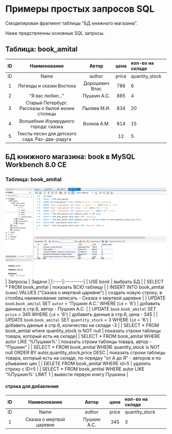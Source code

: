 # Примеры простых запросов SQL

Смоделирован фрагмент таблицы "БД книжного магазина". 	

Наже предствленны основные SQL запросы.								
								
## Таблица: book_amital								
| ID | Наименование | Автор| цена | кол-во на складе |
|:---:|:----:|:----:|:----:|:----------|
| ID | Name | аuthor| price | quantity_stock |
| 1 | Легенды и сказки Востока | Дорошевич Влас | 786 | 6 |
| 2 | "Я вас любил..."| Пушкин А.С. | 885 | 4 |
| 3 | Старый Петербург. Рассказы о былой жизни столицы | Пыляев М.И. | 834 | 20 |
| 4 | Волшебник Изумрудного города: сказка | Волков А.М. | 814 | 15 |
| 5 | Тексты песен для детского сада. Раз-два-радугa|  | 12 | 5 |

## БД книжного магазина: book в MySQL Workbench 8.0 CE								
### Таблица: book_amital								
![Таблица: book_amital](https://github.com/TanyaGL11/---SQL/blob/main/%D0%9F%D1%80%D0%BE%D1%81%D1%82%D1%8B%D0%B5%20%D0%B7%D0%B0%D0%BF%D1%80%D0%BE%D1%81%D1%8B.png "BA")
| Запросы | Задачи |
|:----|:---------|
| USE book | выбрать БД |
| SELECT * FROM book_amital | показать ВСЮ таблицу |
| INSERT INTO book_amital (`name`) VALUES ("Сказка о мертвой царевне") | создать новую строку, в столбец наименование записать - Сказка о мертвой царевне |
| UPDATE `book`.`book_amital` SET `autor` = 'Пушкин А.С.' WHERE (`id` = '6') | добавить данные в стр.6, автор - Пушкин А.С. |
| UPDATE `book`.`book_amital` SET `price` = 345  WHERE (`id` = '6') | добавить данные в стр.6, цена - 345 |
| UPDATE `book`.`book_amital` SET `quantity_stock` = 3  WHERE (`id` = '6') | добавить данные в стр.6, количество на складе -3 |
| SELECT * FROM book_amital where quantity_stock is NOT null | показать строки таблицы товара, который есть на складе|
| SELECT * FROM book_amital WHERE autor LIKE '%Пушкин%' | показать строки таблицы товара, автор - "Пушкин" |
| SELECT * FROM book_amital WHERE quantity_stock is NOT null ORDER BY autor,quantity_stock,price DESC | показать строки таблицы товара, который есть на складе, по порядку "от А до Я" - авторов и по убыванию цен |
| DELETE FROM  book_amital WHERE id>5 | удалить строку с ID>5 |
| SELECT * FROM book_amital WHERE autor LIKE '%Пушкин%' LIMIT 1 | вывести первую книгу Пушкина |



#### строка для добавления	

| ID | Наименование | Автор| цена | кол-во на складе |
|:---:|:----:|:----:|:----:|:----------|
| ID | Name | аuthor| price | quantity_stock |
| 1 | Сказка о мертвой царевне | Пушкин А.С. | 345 | 3 |
